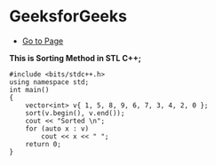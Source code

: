 # GeeksforGeeks
- [Go to Page](https://practice.geeksforgeeks.org/topic-tags/?ref=shm)


**This is Sorting Method in STL C++;**
```
#include <bits/stdc++.h>
using namespace std;
int main()
{
    vector<int> v{ 1, 5, 8, 9, 6, 7, 3, 4, 2, 0 };
    sort(v.begin(), v.end());
    cout << "Sorted \n";
    for (auto x : v)
        cout << x << " ";
    return 0;
}
```
